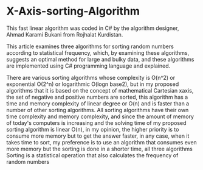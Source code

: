 # X-Axis-sorting-Algorithm
This fast linear algorithm was coded in C# by the algorithm designer, Ahmad Karami Bukani from Rojhalat Kurdistan.

This article examines three algorithms for sorting random numbers according to statistical frequency, which, by examining these algorithms, suggests an optimal method for large and bulky data, and these algorithms are implemented using C# programming language and explained.

There are various sorting algorithms whose complexity is O(n^2) or exponential O(2^n) or logarithmic O(logn base2), but in my proposed algorithms that it is based on the concept of mathematical Cartesian xaxis, the set of negative and positive numbers are sorted, this algorithm has a time and memory complexity of linear degree or O(n) and is faster than a number of other sorting algorithms.
All sorting algorithms have their own time complexity and memory complexity, and since the amount of memory of today's computers is increasing and the solving time of my proposed sorting algorithm is linear O(n), in my opinion, the higher priority is to consume more memory but to get the answer faster, in any case, when it takes time to sort, my preference is to use an algorithm that consumes even more memory but the sorting is done in a shorter time, all three algorithms Sorting is a statistical operation that also calculates the frequency of random numbers
